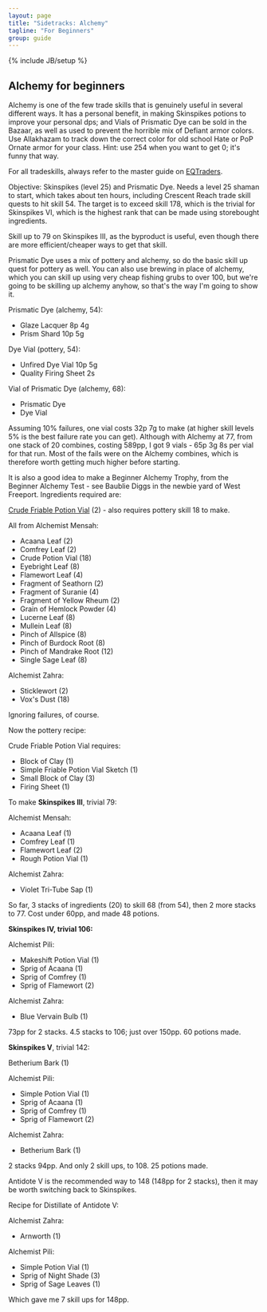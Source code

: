 ```yaml
---
layout: page
title: "Sidetracks: Alchemy"
tagline: "For Beginners"
group: guide
---
```

{% include JB/setup %}

Alchemy for beginners
---------------------

Alchemy is one of the few trade skills that is genuinely useful in several different ways.  It has a personal benefit, in making Skinspikes potions to improve your personal dps; and Vials of Prismatic Dye can be sold in the Bazaar, as well as used to prevent the horrible mix of Defiant armor colors.  Use Allakhazam to track down the correct color for old school Hate or PoP Ornate armor for your class.  Hint: use 254 when you want to get 0; it's funny that way.

For all tradeskills, always refer to the master guide on <a href="http://mboards.eqtraders.com/eq/showthread.php?33385-Complete-Tradeskill-Guide-6-1-(Serverwide-Drop-Edition)-Rev-Apr-2009">EQTraders</a>.

Objective: Skinspikes (level 25) and Prismatic Dye.  Needs a level 25 shaman to start, which takes about ten hours, including Crescent Reach trade skill quests to hit skill 54.  The target is to exceed skill 178, which is the trivial for Skinspikes VI, which is the highest rank that can be made using storebought ingredients.

Skill up to 79 on Skinspikes III, as the byproduct is useful, even though there are more efficient/cheaper ways to get that skill.

Prismatic Dye uses a mix of pottery and alchemy, so do the basic skill up quest for pottery as well.  You can also use brewing in place of alchemy, which you can skill up using very cheap fishing grubs to over 100, but we're going to be skilling up alchemy anyhow, so that's the way I'm going to show it.

Prismatic Dye (alchemy, 54):

- Glaze Lacquer 8p 4g
- Prism Shard 10p 5g

Dye Vial (pottery, 54):

- Unfired Dye Vial 10p 5g
- Quality Firing Sheet 2s

Vial of Prismatic Dye (alchemy, 68):

- Prismatic Dye
- Dye Vial

Assuming 10% failures, one vial costs 32p 7g to make (at higher skill levels 5% is the best failure rate you can get).  Although with Alchemy at 77, from one stack of 20 combines, costing 589pp, I got 9 vials - 65p 3g 8s per vial for that run.  Most of the fails were on the Alchemy combines, which is therefore worth getting much higher before starting.

It is also a good idea to make a Beginner Alchemy Trophy, from the Beginner Alchemy Test - see Baublie Diggs in the newbie yard of West Freeport.  Ingredients required are:

[Crude Friable Potion Vial](http://everquest.allakhazam.com/db/item.html?item=51339) (2)  - also requires pottery skill 18 to make.

All from Alchemist Mensah:

- Acaana Leaf (2)
- Comfrey Leaf (2)
- Crude Potion Vial (18)
- Eyebright Leaf (8)
- Flamewort Leaf (4)
- Fragment of Seathorn (2)
- Fragment of Suranie (4)
- Fragment of Yellow Rheum (2)
- Grain of Hemlock Powder (4)
- Lucerne Leaf (8)
- Mullein Leaf (8)
- Pinch of Allspice (8) 
- Pinch of Burdock Root (8)
- Pinch of Mandrake Root (12)
- Single Sage Leaf (8)

Alchemist Zahra:

- Sticklewort (2)
- Vox's Dust (18)

Ignoring failures, of course.

Now the pottery recipe:

Crude Friable Potion Vial requires:

- Block of Clay (1)  
- Simple Friable Potion Vial Sketch (1)
- Small Block of Clay (3)
- Firing Sheet (1)

To make **Skinspikes III**, trivial 79:

Alchemist Mensah:

- Acaana Leaf (1)
- Comfrey Leaf (1)
- Flamewort Leaf (2)
- Rough Potion Vial (1)

Alchemist Zahra:

- Violet Tri-Tube Sap (1)

So far, 3 stacks of ingredients (20) to skill 68 (from 54), then 2 more stacks to 77.  Cost under 60pp, and made 48 potions.

**Skinspikes IV, trivial 106:**

Alchemist Pili:

- Makeshift Potion Vial (1)
- Sprig of Acaana (1)
- Sprig of Comfrey (1)
- Sprig of Flamewort (2)

Alchemist Zahra:

- Blue Vervain Bulb (1)

73pp for 2 stacks.  4.5 stacks to 106; just over 150pp.  60 potions made.

**Skinspikes V**, trivial 142:

Betherium Bark (1)

Alchemist Pili:

- Simple Potion Vial (1)
- Sprig of Acaana (1)
- Sprig of Comfrey (1)
- Sprig of Flamewort (2)

Alchemist Zahra:

- Betherium Bark (1)

2 stacks 94pp.  And only 2 skill ups, to 108. 25 potions made.

Antidote V is the recommended way to 148 (148pp for 2 stacks), then it may be worth switching back to Skinspikes.

Recipe for Distillate of Antidote V:

Alchemist Zahra:

- Arnworth (1)

Alchemist Pili:

- Simple Potion Vial (1)
- Sprig of Night Shade (3)
- Sprig of Sage Leaves (1)

Which gave me 7 skill ups for 148pp.
